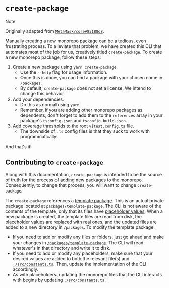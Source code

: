 # `create-package`

> [!NOTE]
> Originally adapted from
> [`MetaMask/core#85188d8`](https://github.com/MetaMask/core/tree/85188d8146d13f06e1fe1a4143b6a35ac95630ea/scripts/create-package).

Manually creating a new monorepo package can be a tedious, even frustrating process. To alleviate that
problem, we have created this CLI that automates most of the job for us, creatively titled
`create-package`. To create a new monorepo package, follow these steps:

1. Create a new package using `yarn create-package`.
   - Use the `--help` flag for usage information.
   - Once this is done, you can find a package with your chosen name in `/packages`.
   - By default, `create-package` does not set a license. We intend to change this behavior
2. Add your dependencies.
   - Do this as normal using `yarn`.
   - Remember, if you are adding other monorepo packages as dependents, don't forget to add them
     to the `references` array in your package's `tsconfig.json` and `tsconfig.build.json`.
3. Add coverage thresholds to the root `vitest.config.ts` file.
   - The downside of `.ts` config files is that they suck to work with programmatically.

And that's it!

## Contributing to `create-package`

Along with this documentation, `create-package` is intended to be the source of truth for the process of adding new packages to the monorepo. Consequently, to change that process, you will want to change `create-package`.

The `create-package` references a [template package](../template-package/). This is an actual private package located at `packages/template-package`. The CLI is not aware of the contents of the template, only that its files have [placeholder values](./src/constants.ts). When a new package is created, the template files are read from disk, the placeholder values are replaced with real ones, and the updated files are added to a new directory in `/packages`. To modify the template package:

- If you need to add or modify any files or folders, just go ahead and make your changes in [`/packages/template-package`](../template-package/). The CLI will read whatever's in that directory and write it to disk.
- If you need to add or modify any placeholders, make sure that your desired values are added to both the relevant file(s) and [`./src/constants.ts`](./src/constants.ts). Then, update the implementation of the CLI accordingly.
- As with placeholders, updating the monorepo files that the CLI interacts with begins by updating [`./src/constants.ts`](./src/constants.ts).
